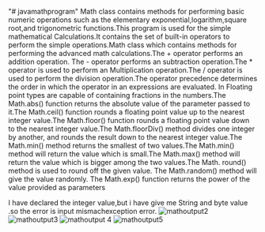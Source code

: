 "# javamathprogram"
Math class contains methods for performing basic numeric operations such as the elementary exponential,logarithm,square root,and trigonometric functions.This program is used for the simple mathematical Calculations.It contains the set of built-in operators to perform the simple operations.Math class which contains methods for performing the advanced math calculations.The + operator performs an addition operation. The - operator performs an subtraction operation.The * operator is used to perform an Multiplication operation.The / operator is used to perform the division operation.The operator precedence determines the order in which the operator in an expressions are evaluated. In Floating point types are capable of containing fractions in the numbers.The Math.abs() function returns the absolute value of the parameter passed to it.The Math.ceil() function rounds a floating point value up to the nearest integer value.The Math.floor() function rounds a floating point value down to the nearest integer value.The Math.floorDiv() method divides one integer by another, and rounds the result down to the nearest integer value.The Math.min() method returns the smallest of two values.The Math.min() method will return the value which is small.The Math.max() method will return the value which is bigger among the two values.The Math.
round() method is used to round off the given value.
The Math.random() method will give the value randomly.
The Math.exp() function returns the power of the value provided as parameters

I have declared the integer value,but i have give me String and byte value .so the error is input mismachexception error.
![mathoutput2](https://user-images.githubusercontent.com/116806049/201074043-816f16f6-36c7-4237-8c0e-190b92975465.PNG)
![mathoutput3](https://user-images.githubusercontent.com/116806049/201074128-97eadd9d-8d86-4c38-89d8-10e6b3f9b3be.PNG)
![mathoutput 4](https://user-images.githubusercontent.com/116806049/201074188-959304ef-0274-4f2e-bab9-92be5e654f81.PNG)
![mathoutput5](https://user-images.githubusercontent.com/116806049/201083267-711838ab-b9ec-469c-840b-36362553d182.PNG)

